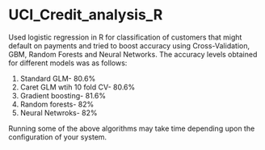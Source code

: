 # UCI_Credit_analysis_R
Used logistic regression in R for classification of customers that might default on payments and tried to boost accuracy using Cross-Validation, GBM, Random Forests and Neural Networks.
The accuracy levels obtained for different models was as follows:
1. Standard GLM- 80.6%
2. Caret GLM wtih 10 fold CV- 80.6%
3. Gradient boosting- 81.6%	
4. Random forests- 82%
5. Neural Netwroks- 82%

Running some of the above algorithms may take time depending upon the configuration of your system. 
